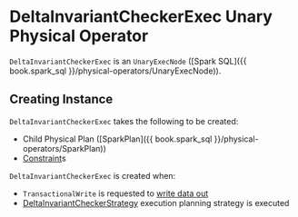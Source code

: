 # DeltaInvariantCheckerExec Unary Physical Operator

`DeltaInvariantCheckerExec` is an `UnaryExecNode` ([Spark SQL]({{ book.spark_sql }}/physical-operators/UnaryExecNode)).

## Creating Instance

`DeltaInvariantCheckerExec` takes the following to be created:

* <span id="child"> Child Physical Plan ([SparkPlan]({{ book.spark_sql }}/physical-operators/SparkPlan))
* <span id="constraints"> [Constraint](Constraint.md)s

`DeltaInvariantCheckerExec` is created when:

* `TransactionalWrite` is requested to [write data out](TransactionalWrite.md#writeFiles)
* [DeltaInvariantCheckerStrategy](DeltaInvariantCheckerStrategy.md) execution planning strategy is executed
